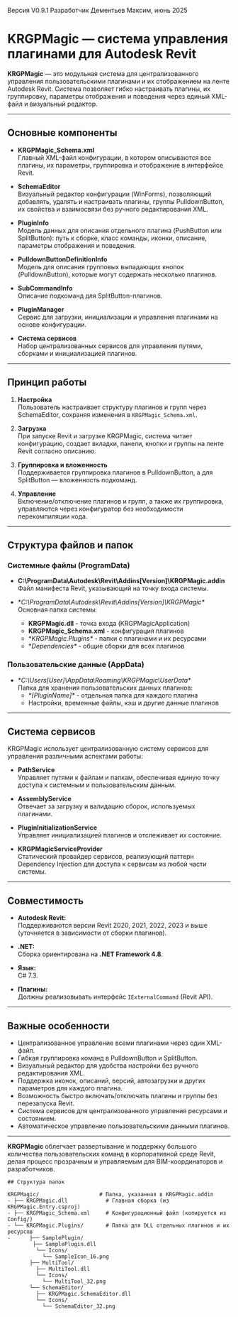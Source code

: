 Версия V0.9.1
Разработчик Дементьев Максим, июнь 2025
#
# KRGPMagic — система управления плагинами для Autodesk Revit

**KRGPMagic** — это модульная система для централизованного управления пользовательскими плагинами и их отображением на ленте Autodesk Revit. Система позволяет гибко настраивать плагины, их группировку, параметры отображения и поведения через единый XML-файл и визуальный редактор.

---

## Основные компоненты

- **KRGPMagic_Schema.xml**  
  Главный XML-файл конфигурации, в котором описываются все плагины, их параметры, группировка и отображение в интерфейсе Revit.

- **SchemaEditor**  
  Визуальный редактор конфигурации (WinForms), позволяющий добавлять, удалять и настраивать плагины, группы PulldownButton, их свойства и взаимосвязи без ручного редактирования XML.

- **PluginInfo**  
  Модель данных для описания отдельного плагина (PushButton или SplitButton): путь к сборке, класс команды, иконки, описание, параметры отображения и поведения.

- **PulldownButtonDefinitionInfo**  
  Модель для описания групповых выпадающих кнопок (PulldownButton), которые могут содержать несколько плагинов.

- **SubCommandInfo**  
  Описание подкоманд для SplitButton-плагинов.

- **PluginManager**  
  Сервис для загрузки, инициализации и управления плагинами на основе конфигурации.

- **Система сервисов**  
  Набор централизованных сервисов для управления путями, сборками и инициализацией плагинов.

---

## Принцип работы

1. **Настройка**  
   Пользователь настраивает структуру плагинов и групп через SchemaEditor, сохраняя изменения в `KRGPMagic_Schema.xml`.

2. **Загрузка**  
   При запуске Revit и загрузке KRGPMagic, система читает конфигурацию, создает вкладки, панели, кнопки и группы на ленте Revit согласно описанию.

3. **Группировка и вложенность**  
   Поддерживается группировка плагинов в PulldownButton, а для SplitButton — вложенность подкоманд.

4. **Управление**  
   Включение/отключение плагинов и групп, а также их группировка, управляются через конфигуратор без необходимости перекомпиляции кода.

---

## Структура файлов и папок

### Системные файлы (ProgramData)
- **C:\ProgramData\Autodesk\Revit\Addins\[Version]\KRGPMagic.addin**  
  Файл манифеста Revit, указывающий на точку входа системы.

- **C:\ProgramData\Autodesk\Revit\Addins\[Version]\KRGPMagic\**  
  Основная папка системы:
  - **KRGPMagic.dll** - точка входа (KRGPMagicApplication)
  - **KRGPMagic_Schema.xml** - конфигурация плагинов
  - **KRGPMagic.Plugins\** - папки с плагинами и их ресурсами
  - **Dependencies\** - общие сборки для всех плагинов

### Пользовательские данные (AppData)
- **C:\Users\[User]\AppData\Roaming\KRGPMagic\UserData\**  
  Папка для хранения пользовательских данных плагинов:
  - **[PluginName]\** - отдельная папка для каждого плагина
  - Настройки, временные файлы, кэш и другие данные плагинов

---

## Система сервисов

KRGPMagic использует централизованную систему сервисов для управления различными аспектами работы:

- **PathService**  
  Управляет путями к файлам и папкам, обеспечивая единую точку доступа к системным и пользовательским данным.

- **AssemblyService**  
  Отвечает за загрузку и валидацию сборок, используемых плагинами.

- **PluginInitializationService**  
  Управляет инициализацией плагинов и отслеживает их состояние.

- **KRGPMagicServiceProvider**  
  Статический провайдер сервисов, реализующий паттерн Dependency Injection для доступа к сервисам из любой части системы.

---

## Совместимость

- **Autodesk Revit:**  
  Поддерживаются версии Revit 2020, 2021, 2022, 2023 и выше (уточняется в зависимости от сборки плагинов).

- **.NET:**  
  Сборка ориентирована на **.NET Framework 4.8**.

- **Язык:**  
  C# 7.3.

- **Плагины:**  
  Должны реализовывать интерфейс `IExternalCommand` (Revit API).

---

## Важные особенности

- Централизованное управление всеми плагинами через один XML-файл.
- Гибкая группировка команд в PulldownButton и SplitButton.
- Визуальный редактор для удобства настройки без ручного редактирования XML.
- Поддержка иконок, описаний, версий, автозагрузки и других параметров для каждого плагина.
- Возможность быстро включать/отключать плагины и группы без перезапуска Revit.
- Система сервисов для централизованного управления ресурсами и состоянием.
- Автоматическое управление пользовательскими данными плагинов.

---

**KRGPMagic** облегчает развертывание и поддержку большого количества пользовательских команд в корпоративной среде Revit, делая процесс прозрачным и управляемым для BIM-координаторов и разработчиков.
```
## Структура папок

KRGPMagic/                   # Папка, указанная в KRGPMagic.addin
- ├── KRGPMagic.dll            # Главная сборка (из KRGPMagic.Entry.csproj) 
- ├── KRGPMagic_Schema.xml     # Конфигурационный файл (копируется из Config/)
- └── KRGPMagic.Plugins/       # Папка для DLL отдельных плагинов и их ресурсов 
-      ├── SamplePlugin/      
        ├── SamplePlugin.dll  
         └── Icons/
           └── SampleIcon_16.png 
       ├── MultiTool/
         ├── MultiTool.dll
         └── Icons/
           └── MultiTool_32.png 
       └── SchemaEditor/ 
         ├── KRGPMagic.SchemaEditor.dll 
         └── Icons/ 
           └── SchemaEditor_32.png

